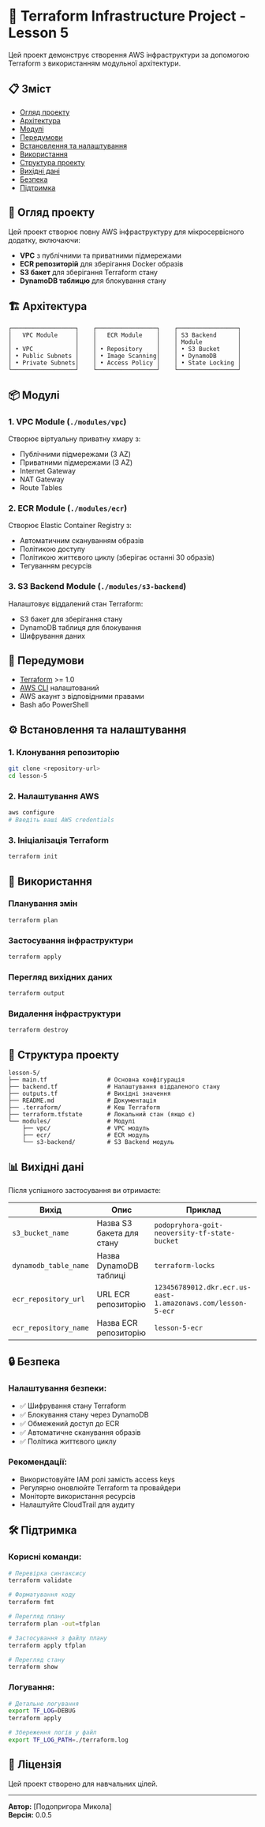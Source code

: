 # 🚀 Terraform Infrastructure Project - Lesson 5

Цей проект демонструє створення AWS інфраструктури за допомогою Terraform з
використанням модульної архітектури.

## 📋 Зміст

- [Огляд проекту](#огляд-проекту)
- [Архітектура](#архітектура)
- [Модулі](#модулі)
- [Передумови](#передумови)
- [Встановлення та налаштування](#встановлення-та-налаштування)
- [Використання](#використання)
- [Структура проекту](#структура-проекту)
- [Вихідні дані](#вихідні-дані)
- [Безпека](#безпека)
- [Підтримка](#підтримка)

## 🎯 Огляд проекту

Цей проект створює повну AWS інфраструктуру для мікросервісного додатку,
включаючи:

- **VPC** з публічними та приватними підмережами
- **ECR репозиторій** для зберігання Docker образів
- **S3 бакет** для зберігання Terraform стану
- **DynamoDB таблицю** для блокування стану

## 🏗️ Архітектура

```
┌──────────────────┐    ┌─────────────────┐    ┌─────────────────┐
│   VPC Module     │    │   ECR Module    │    │ S3 Backend      │
│                  │    │                 │    │ Module          │
│ • VPC            │    │ • Repository    │    │ • S3 Bucket     │
│ • Public Subnets │    │ • Image Scanning│    │ • DynamoDB      │
│ • Private Subnets│    │ • Access Policy │    │ • State Locking │
└──────────────────┘    └─────────────────┘    └─────────────────┘
```

## 📦 Модулі

### 1. **VPC Module** (`./modules/vpc`)

Створює віртуальну приватну хмару з:

- Публічними підмережами (3 AZ)
- Приватними підмережами (3 AZ)
- Internet Gateway
- NAT Gateway
- Route Tables

### 2. **ECR Module** (`./modules/ecr`)

Створює Elastic Container Registry з:

- Автоматичним скануванням образів
- Політикою доступу
- Політикою життєвого циклу (зберігає останні 30 образів)
- Тегуванням ресурсів

### 3. **S3 Backend Module** (`./modules/s3-backend`)

Налаштовує віддалений стан Terraform:

- S3 бакет для зберігання стану
- DynamoDB таблиця для блокування
- Шифрування даних

## 🔧 Передумови

- [Terraform](https://www.terraform.io/downloads.html) >= 1.0
- [AWS CLI](https://aws.amazon.com/cli/) налаштований
- AWS акаунт з відповідними правами
- Bash або PowerShell

## ⚙️ Встановлення та налаштування

### 1. Клонування репозиторію

```bash
git clone <repository-url>
cd lesson-5
```

### 2. Налаштування AWS

```bash
aws configure
# Введіть ваші AWS credentials
```

### 3. Ініціалізація Terraform

```bash
terraform init
```

## 🚀 Використання

### Планування змін

```bash
terraform plan
```

### Застосування інфраструктури

```bash
terraform apply
```

### Перегляд вихідних даних

```bash
terraform output
```

### Видалення інфраструктури

```bash
terraform destroy
```

## 📁 Структура проекту

```
lesson-5/
├── main.tf                 # Основна конфігурація
├── backend.tf              # Налаштування віддаленого стану
├── outputs.tf              # Вихідні значення
├── README.md               # Документація
├── .terraform/             # Кеш Terraform
├── terraform.tfstate       # Локальний стан (якщо є)
└── modules/                # Модулі
    ├── vpc/                # VPC модуль
    ├── ecr/                # ECR модуль
    └── s3-backend/         # S3 Backend модуль
```

## 📊 Вихідні дані

Після успішного застосування ви отримаєте:

| Вихід                 | Опис                      | Приклад                                                     |
| --------------------- | ------------------------- | ----------------------------------------------------------- |
| `s3_bucket_name`      | Назва S3 бакета для стану | `podopryhora-goit-neoversity-tf-state-bucket`               |
| `dynamodb_table_name` | Назва DynamoDB таблиці    | `terraform-locks`                                           |
| `ecr_repository_url`  | URL ECR репозиторію       | `123456789012.dkr.ecr.us-east-1.amazonaws.com/lesson-5-ecr` |
| `ecr_repository_name` | Назва ECR репозиторію     | `lesson-5-ecr`                                              |

## 🔒 Безпека

### Налаштування безпеки:

- ✅ Шифрування стану Terraform
- ✅ Блокування стану через DynamoDB
- ✅ Обмежений доступ до ECR
- ✅ Автоматичне сканування образів
- ✅ Політика життєвого циклу

### Рекомендації:

- Використовуйте IAM ролі замість access keys
- Регулярно оновлюйте Terraform та провайдери
- Моніторте використання ресурсів
- Налаштуйте CloudTrail для аудиту

## 🛠️ Підтримка

### Корисні команди:

```bash
# Перевірка синтаксису
terraform validate

# Форматування коду
terraform fmt

# Перегляд плану
terraform plan -out=tfplan

# Застосування з файлу плану
terraform apply tfplan

# Перегляд стану
terraform show
```

### Логування:

```bash
# Детальне логування
export TF_LOG=DEBUG
terraform apply

# Збереження логів у файл
export TF_LOG_PATH=./terraform.log
```

## 📝 Ліцензія

Цей проект створено для навчальних цілей.

---

**Автор:** [Подопригора Микола]  
**Версія:** 0.0.5
